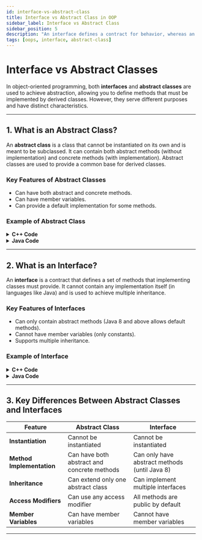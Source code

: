 ```yaml
---
id: interface-vs-abstract-class
title: Interface vs Abstract Class in OOP
sidebar_label: Interface vs Abstract Class
sidebar_position: 5
description: "An interface defines a contract for behavior, whereas an abstract class provides partial implementation. Both are used to achieve abstraction but differ in their design and use cases."
tags: [oops, interface, abstract-class]
---
```


# **Interface vs Abstract Classes**

In object-oriented programming, both **interfaces** and **abstract classes** are used to achieve abstraction, allowing you to define methods that must be implemented by derived classes. However, they serve different purposes and have distinct characteristics.

---

## **1. What is an Abstract Class?**

An **abstract class** is a class that cannot be instantiated on its own and is meant to be subclassed. It can contain both abstract methods (without implementation) and concrete methods (with implementation). Abstract classes are used to provide a common base for derived classes.

### **Key Features of Abstract Classes**
- Can have both abstract and concrete methods.
- Can have member variables.
- Can provide a default implementation for some methods.

### **Example of Abstract Class**

<details>
<summary><strong>C++ Code</strong></summary>

```cpp
#include <iostream>
using namespace std;

class Animal {
public:
    // Abstract method
    virtual void sound() = 0; // Pure virtual function

    void sleep() {
        cout << "Sleeping..." << endl;
    }
};

class Dog : public Animal {
public:
    void sound() {
        cout << "Woof!" << endl;
    }
};

int main() {
    Dog dog;
    dog.sound(); // Calls the sound method
    dog.sleep(); // Calls the sleep method from the Animal class
    return 0;
}
```
</details>

<details>
<summary><strong>Java Code</strong></summary>

```java
abstract class Animal {
    // Abstract method
    abstract void sound();

    void sleep() {
        System.out.println("Sleeping...");
    }
}

class Dog extends Animal {
    void sound() {
        System.out.println("Woof!");
    }
}

public class Main {
    public static void main(String[] args) {
        Dog dog = new Dog();
        dog.sound(); // Calls the sound method
        dog.sleep(); // Calls the sleep method from the Animal class
    }
}
```
</details>

--- 
## **2. What is an Interface?**

An **interface** is a contract that defines a set of methods that implementing classes must provide. It cannot contain any implementation itself (in languages like Java) and is used to achieve multiple inheritance.

### **Key Features of Interfaces**
- Can only contain abstract methods (Java 8 and above allows default methods).
- Cannot have member variables (only constants).
- Supports multiple inheritance.

### **Example of Interface**

<details>
<summary><strong>C++ Code</strong></summary>

```cpp
#include <iostream>
using namespace std;

class IAnimal {
public:
    virtual void sound() = 0; // Pure virtual function
};

class Cat : public IAnimal {
public:
    void sound() {
        cout << "Meow!" << endl;
    }
};

int main() {
    Cat cat;
    cat.sound(); // Calls the sound method
    return 0;
}
```
</details>

<details>
<summary><strong>Java Code</strong></summary>

```java
interface IAnimal {
    void sound(); // Abstract method
}

class Cat implements IAnimal {
    public void sound() {
        System.out.println("Meow!");
    }
}

public class Main {
    public static void main(String[] args) {
        Cat cat = new Cat();
        cat.sound(); // Calls the sound method
    }
}
```
</details>

---

## **3. Key Differences Between Abstract Classes and Interfaces**

| Feature                      | Abstract Class                          | Interface                                   |
|------------------------------|----------------------------------------|---------------------------------------------|
| **Instantiation**            | Cannot be instantiated                 | Cannot be instantiated                      |
| **Method Implementation**     | Can have both abstract and concrete methods | Can only have abstract methods (until Java 8) |
| **Inheritance**              | Can extend only one abstract class     | Can implement multiple interfaces           |
| **Access Modifiers**         | Can use any access modifier            | All methods are public by default           |
| **Member Variables**          | Can have member variables              | Cannot have member variables                |

---